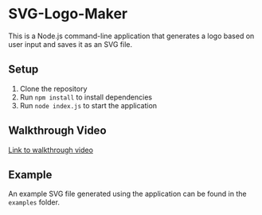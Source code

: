 # SVG-Logo-Maker

This is a Node.js command-line application that generates a logo based on user input and saves it as an SVG file.

## Setup

1. Clone the repository
2. Run `npm install` to install dependencies
3. Run `node index.js` to start the application

## Walkthrough Video

[Link to walkthrough video](#)

## Example

An example SVG file generated using the application can be found in the `examples` folder.